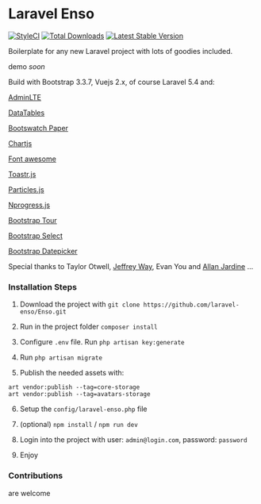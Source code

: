 # Laravel Enso
[![StyleCI](https://styleci.io/repos/95136264/shield?branch=master)](https://styleci.io/repos/95136264)
[![Total Downloads](https://poser.pugx.org/laravel-enso/enso/downloads)](https://packagist.org/packages/laravel-enso/enso)
[![Latest Stable Version](https://poser.pugx.org/laravel-enso/enso/version)](https://packagist.org/packages/laravel-enso/enso)

Boilerplate for any new Laravel project with lots of goodies included.

demo *soon*

Build with Bootstrap 3.3.7, Vuejs 2.x, of course Laravel 5.4 and:

[AdminLTE](https://adminlte.io)

[DataTables](https://datatables.net)

[Bootswatch Paper](https://bootswatch.com)

[Chartjs](http://chartjs.org)

[Font awesome](http://fontawesome.io)

[Toastr.js](http://codeseven.github.io/toastr)

[Particles.js](http://vincentgarreau.com/particles.js)

[Nprogress.js](http://ricostacruz.com/nprogress)

[Bootstrap Tour](http://bootstraptour.com)

[Bootstrap Select](https://silviomoreto.github.io/bootstrap-select)

[Bootstrap Datepicker](https://bootstrap-datepicker.readthedocs.io)

Special thanks to Taylor Otwell, [Jeffrey Way](https://laracasts.com), Evan You and [Allan Jardine](https://datatables.net) ...

### Installation Steps

1. Download the project with `git clone https://github.com/laravel-enso/Enso.git`

2. Run in the project folder `composer install`

3. Configure `.env` file. Run `php artisan key:generate`

4. Run `php artisan migrate`

5. Publish the needed assets with:

```
art vendor:publish --tag=core-storage
art vendor:publish --tag=avatars-storage
```

6. Setup the `config/laravel-enso.php` file

7. (optional) `npm install` / `npm run dev`

8. Login into the project with user: `admin@login.com`, password: `password`

9. Enjoy

### Contributions

are welcome